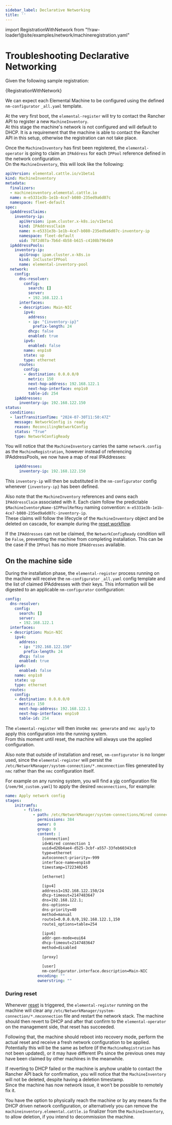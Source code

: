 ```yaml
---
sidebar_label: Declarative Networking
title: ''
---
```


<head>
  <link rel="canonical" href="https://elemental.docs.rancher.com/troubleshooting-network"/>
</head>

import RegistrationWithNetwork from "!!raw-loader!@site/examples/network/machineregistration.yaml"

# Troubleshooting Declarative Networking

Given the following sample registration:  

<CodeBlock language="yaml" title="example MachineRegistration using Declarative Networking" showLineNumbers>{RegistrationWithNetwork}</CodeBlock>

We can expect each Elemental Machine to be configured using the defined `nm-configurator` `_all.yaml` template.  

At the very first boot, the `elemental-register` will try to contact the Rancher API to register a new `MachineInventory`.  
At this stage the machine's network is not configured and will default to DHCP. It is a requirement that the machine is able to contact the Rancher API in this setup, otherwise the registration can not take place.  

Once the `MachineInventory` has first been registered, the `elemental-operator` is going to claim an `IPAddress` for each `IPPool` reference defined in the network configuration.  
On the `MachineInventory`, this will look like the following:  

```yaml
apiVersion: elemental.cattle.io/v1beta1
kind: MachineInventory
metadata:
  finalizers:
  - machineinventory.elemental.cattle.io
  name: m-e5331e3b-1e1b-4ce7-b080-235ed9a6d07c
  namespace: fleet-default
spec:
  ipAddressClaims:
    inventory-ip:
      apiVersion: ipam.cluster.x-k8s.io/v1beta1
      kind: IPAddressClaim
      name: m-e5331e3b-1e1b-4ce7-b080-235ed9a6d07c-inventory-ip
      namespace: fleet-default
      uid: 78f2d07a-7b6d-4b58-b615-c4108b7964b9
  ipAddressPools:
    inventory-ip:
      apiGroup: ipam.cluster.x-k8s.io
      kind: InClusterIPPool
      name: elemental-inventory-pool
  network:
    config:
      dns-resolver:
        config:
          search: []
          server:
          - 192.168.122.1
      interfaces:
      - description: Main-NIC
        ipv4:
          address:
          - ip: "{inventory-ip}"
            prefix-length: 24
          dhcp: false
          enabled: true
        ipv6:
          enabled: false
        name: enp1s0
        state: up
        type: ethernet
      routes:
        config:
        - destination: 0.0.0.0/0
          metric: 150
          next-hop-address: 192.168.122.1
          next-hop-interface: enp1s0
          table-id: 254
    ipAddresses:
      inventory-ip: 192.168.122.150
status:
  conditions:
  - lastTransitionTime: "2024-07-30T11:50:47Z"
    message: NetworkConfig is ready
    reason: ReconcilingNetworkConfig
    status: "True"
    type: NetworkConfigReady
```

You will notice that the `MachineInventory` carries the same `network.config` as the `MachineRegistration`, however instead of referencing IPAddressPools, we now have a map of real IPAddresses:  

```yaml
    ipAddresses:
      inventory-ip: 192.168.122.150
```

This `inventory-ip` will then be substituted in the `nm-configurator` config whenever `{inventory-ip}` has been defined.  

Also note that the `MachineInventory` references and owns each `IPAddressClaim` associated with it. Each claim follow the predictable `$MachineIventoryName-$IPPoolRefKey` naming convention: `m-e5331e3b-1e1b-4ce7-b080-235ed9a6d07c-inventory-ip`.  
These claims will follow the lifecycle of the `MachineInventory` object and be deleted on cascade, for example during the [reset workflow](./reset.md).  

If the `IPAddresses` can not be claimed, the `NetworkConfigReady` condition will be `False`, preventing the machine from completing installation. This can be the case if the `IPPool` has no more `IPAddresses` available.  

## On the machine side

During the installation phase, the `elemental-register` process running on the machine will receive the `nm-configurator` `_all.yaml` config template and the list of claimed IPAddresses with their keys. This information will be digested to an applicable `nm-configurator` configuration:

```yaml
config:
  dns-resolver:
    config:
      search: []
      server:
      - 192.168.122.1
  interfaces:
  - description: Main-NIC
    ipv4:
      address:
      - ip: "192.168.122.150"
        prefix-length: 24
      dhcp: false
      enabled: true
    ipv6:
      enabled: false
    name: enp1s0
    state: up
    type: ethernet
  routes:
    config:
    - destination: 0.0.0.0/0
      metric: 150
      next-hop-address: 192.168.122.1
      next-hop-interface: enp1s0
      table-id: 254
```

The `elemental-register` will then invoke `nmc generate` and `nmc apply` to apply this configuration into the running system.  
From this moment until reset, the machine will always use the applied configuration.  

Also note that outside of installation and reset, `nm-configurator` is no longer used, since the `elemental-register` will persist the `/etc/NetworkManager/system-connection/*.nmconnection` files generated by `nmc` rather than the `nmc` configuration itself.  

For example on any running system, you will find a [yip](https://github.com/rancher/yip) configuration file (`/oem/94_custom.yaml`) to apply the desired `nmconnections`, for example:  

```yaml
name: Apply network config
stages:
    initramfs:
        - files:
            - path: /etc/NetworkManager/system-connections/Wired connection 1.nmconnection
              permissions: 384
              owner: 0
              group: 0
              content: |
                [connection]
                id=Wired connection 1
                uuid=d26b4ae4-d525-3cbf-a557-33feb60343c0
                type=ethernet
                autoconnect-priority=-999
                interface-name=enp1s0
                timestamp=1722340245

                [ethernet]

                [ipv4]
                address1=192.168.122.150/24
                dhcp-timeout=2147483647
                dns=192.168.122.1;
                dns-options=
                dns-priority=40
                method=manual
                route1=0.0.0.0/0,192.168.122.1,150
                route1_options=table=254

                [ipv6]
                addr-gen-mode=eui64
                dhcp-timeout=2147483647
                method=disabled

                [proxy]

                [user]
                nm-configurator.interface.description=Main-NIC
              encoding: ""
              ownerstring: ""
```

### During reset

Whenever [reset](./reset.md) is triggered, the `elemental-register` running on the machine will clear any `/etc/NetworkManager/system-connection/*.nmconnection` file and restart the network stack. The machine should then revert to DHCP and after that confirm to the `elemental-operator` on the management side, that reset has succeeded.  

Following that, the machine should reboot into recovery mode, perform the actual reset and receive a fresh network configuration to be applied. Potentially this will be the same as before (if the `MachineRegistration` has not been updated), or it may have different IPs since the previous ones may have been claimed by other machines in the meanwhile.  

If reverting to DHCP failed or the machine is anyhow unable to contact the Rancher API back for confirmation, you will notice that the `MachineInventory` will not be deleted, despite having a deletion timestamp.  
Since the machine has now network issue, it won't be possible to remotely fix it.  

You have the option to physically reach the machine or by any means fix the DHCP driven network configuration, or alternatively you can remove the `machineinventory.elemental.cattle.io` finalizer from the `MachineInventory`, to allow deletion, if you intend to decommission the machine.  
